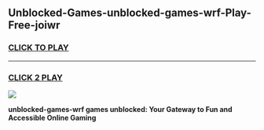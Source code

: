 
## Unblocked-Games-unblocked-games-wrf-Play-Free-joiwr
<h3>
<a href="https://premium76.site?title=unblocked-games-wrf&ref=18A">CLICK TO PLAY</a></h3>
<hr>

<h3>
<a href="https://premium76.site?title=unblocked-games-wrf&ref=18A">CLICK 2 PLAY</a>
  
</h3>

<a href="https://premium76.site?title=unblocked-games-wrf&ref=18A"><img src="https://clearcache.store/games.png"></a>


**unblocked-games-wrf games unblocked: Your Gateway to Fun and Accessible Online Gaming**
